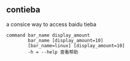 contieba
---
a consice way to access baidu tieba

	command bar_name display_amount
	        bar_name [display_amount=10]
	        [bar_name=linux] [display_amount=10]
	        -h = --help 查看帮助


